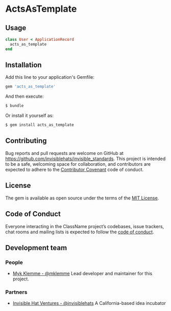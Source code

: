 # ActsAsTemplate


## Usage

```ruby
class User < ApplicationRecord
  acts_as_template
end
```

## Installation
Add this line to your application's Gemfile:

```ruby
gem 'acts_as_template'
```

And then execute:
```bash
$ bundle
```

Or install it yourself as:
```bash
$ gem install acts_as_template
```

## Contributing

Bug reports and pull requests are welcome on GitHub at https://github.com/invisiblehats/invisible_standards. This project is intended to be a safe, welcoming space for collaboration, and contributors are expected to adhere to the [Contributor Covenant](http://contributor-covenant.org) code of conduct.

## License

The gem is available as open source under the terms of the [MIT License](https://opensource.org/licenses/MIT).

## Code of Conduct

Everyone interacting in the ClassName project’s codebases, issue trackers, chat rooms and mailing lists is expected to follow the [code of conduct](https://github.com/[USERNAME]/invisible_standards/blob/master/CODE_OF_CONDUCT.md).

## Development team

### People

- [Myk Klemme - @mklemme](https://github.com/mklemme) Lead developer and maintainer for this project.

### Partners

- [Invisible Hat Ventures - @invisiblehats](https://github.com/invisiblehats) A California-based idea incubator

